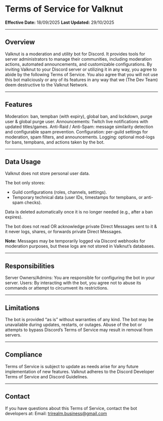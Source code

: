 # Terms of Service for Valknut
**Effective Date:** 18/09/2025
**Last Updated:** 29/10/2025

---
## Overview

Valknut is a moderation and utility bot for Discord. It provides tools for server administrators to manage their communities, including moderation actions, automated announcements, and customizable configurations.
By inviting Valknut to your Discord server or utilizing it in any way, you agree to abide by the following Terms of Service.
You also agree that you will not use this bot maliciously or any of its features in any way that we (The Dev Team) deem destructive to the Valknut Network.

---
## Features

Moderation: ban, tempban (with expiry), global ban, and lockdown, purge user & global purge user.
Announcements: Twitch live notifications with updated titles/games.
Anti-Raid / Anti-Spam: message similarity detection and configurable spam prevention.
Configuration: per-guild settings for moderation, spam filters, and announcements.
Logging: optional mod-logs for bans, tempbans, and actions taken by the bot.

---
## Data Usage

Valknut does not store personal user data.

The bot only stores:

- Guild configurations (roles, channels, settings).
- Temporary technical data (user IDs, timestamps for tempbans, or anti-spam checks).

Data is deleted automatically once it is no longer needed (e.g., after a ban expires).

The bot does not read OR acknowledge private Direct Messages sent to it & it never logs, shares, or forwards private Direct Messages.

**Note:** Messages may be temporarily logged via Discord webhooks for moderation purposes, but these logs are not stored in Valknut’s databases.

---
## Responsibilities

Server Owners/Admins: You are responsible for configuring the bot in your server.
Users: By interacting with the bot, you agree not to abuse its commands or attempt to circumvent its restrictions.

---
## Limitations

The bot is provided “as is” without warranties of any kind.
The bot may be unavailable during updates, restarts, or outages.
Abuse of the bot or attempts to bypass Discord’s Terms of Service may result in removal from servers.

---
## Compliance

Terms of Service is subject to update as needs arise for any future implementation of new features.
Valknut adheres to the Discord Developer Terms of Service and Discord Guidelines.

---
## Contact

If you have questions about this Terms of Service, contact the bot developers at:
Email: trirealm.business@gmail.com
